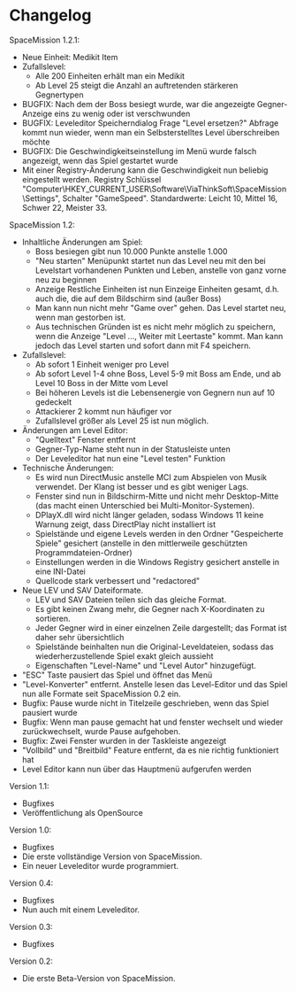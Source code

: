 # Changelog

SpaceMission 1.2.1:
- Neue Einheit: Medikit Item
- Zufallslevel:
	- Alle 200 Einheiten erhält man ein Medikit
	- Ab Level 25 steigt die Anzahl an auftretenden stärkeren Gegnertypen
- BUGFIX: Nach dem der Boss besiegt wurde, war die angezeigte Gegner-Anzeige eins zu wenig oder ist verschwunden
- BUGFIX: Leveleditor Speicherndialog Frage "Level ersetzen?" Abfrage kommt nun wieder, wenn man ein Selbsterstelltes Level überschreiben möchte
- BUGFIX: Die Geschwindigkeitseinstellung im Menü wurde falsch angezeigt, wenn das Spiel gestartet wurde
- Mit einer Registry-Änderung kann die Geschwindigkeit nun beliebig eingestellt werden. Registry Schlüssel "Computer\HKEY_CURRENT_USER\Software\ViaThinkSoft\SpaceMission\Settings", Schalter "GameSpeed". Standardwerte: Leicht 10, Mittel 16, Schwer 22, Meister 33.

SpaceMission 1.2:
- Inhaltliche Änderungen am Spiel:
	- Boss besiegen gibt nun 10.000 Punkte anstelle 1.000
	- "Neu starten" Menüpunkt startet nun das Level neu mit den bei Levelstart vorhandenen Punkten und Leben, anstelle von ganz vorne neu zu beginnen
	- Anzeige Restliche Einheiten ist nun Einzeige Einheiten gesamt, d.h. auch die, die auf dem Bildschirm sind (außer Boss)
	- Man kann nun nicht mehr "Game over" gehen. Das Level startet neu, wenn man gestorben ist.
	- Aus technischen Gründen ist es nicht mehr möglich zu speichern, wenn die Anzeige "Level ..., Weiter mit Leertaste" kommt. Man kann jedoch das Level starten und sofort dann mit F4 speichern.
- Zufallslevel:
	- Ab sofort 1 Einheit weniger pro Level
	- Ab sofort Level 1-4 ohne Boss, Level 5-9 mit Boss am Ende, und ab Level 10 Boss in der Mitte vom Level
	- Bei höheren Levels ist die Lebensenergie von Gegnern nun auf 10 gedeckelt
	- Attackierer 2 kommt nun häufiger vor
	- Zufallslevel größer als Level 25 ist nun möglich.
- Änderungen am Level Editor:
	- "Quelltext" Fenster entfernt
	- Gegner-Typ-Name steht nun in der Statusleiste unten
	- Der Leveleditor hat nun eine "Level testen" Funktion
- Technische Änderungen:
	- Es wird nun DirectMusic anstelle MCI zum Abspielen von Musik verwendet. Der Klang ist besser und es gibt weniger Lags.
	- Fenster sind nun in Bildschirm-Mitte und nicht mehr Desktop-Mitte (das macht einen Unterschied bei Multi-Monitor-Systemen).
	- DPlayX.dll wird nicht länger geladen, sodass Windows 11 keine Warnung zeigt, dass DirectPlay nicht installiert ist
	- Spielstände und eigene Levels werden in den Ordner "Gespeicherte Spiele" gesichert (anstelle in den mittlerweile geschützten Programmdateien-Ordner)
	- Einstellungen werden in die Windows Registry gesichert anstelle in eine INI-Datei
	- Quellcode stark verbessert und "redactored"
- Neue LEV und SAV Dateiformate.
	- LEV und SAV Dateien teilen sich das gleiche Format.
	- Es gibt keinen Zwang mehr, die Gegner nach X-Koordinaten zu sortieren.
	- Jeder Gegner wird in einer einzelnen Zeile dargestellt; das Format ist daher sehr übersichtlich
	- Spielstände beinhalten nun die Original-Leveldateien, sodass das wiederherzustellende Spiel exakt gleich aussieht
	- Eigenschaften "Level-Name" und "Level Autor" hinzugefügt.
- "ESC" Taste pausiert das Spiel und öffnet das Menü
- "Level-Konverter" entfernt. Anstelle lesen das Level-Editor und das Spiel nun alle Formate seit SpaceMission 0.2 ein.
- Bugfix: Pause wurde nicht in Titelzeile geschrieben, wenn das Spiel pausiert wurde
- Bugfix: Wenn man pause gemacht hat und fenster wechselt und wieder zurückwechselt, wurde Pause aufgehoben.
- Bugfix: Zwei Fenster wurden in der Taskleiste angezeigt
- "Vollbild" und "Breitbild" Feature entfernt, da es nie richtig funktioniert hat
- Level Editor kann nun über das Hauptmenü aufgerufen werden

Version 1.1:
- Bugfixes
- Veröffentlichung als OpenSource

Version 1.0:
- Bugfixes
- Die erste vollständige Version von SpaceMission.
- Ein neuer Leveleditor wurde programmiert.

Version 0.4:
- Bugfixes
- Nun auch mit einem Leveleditor.

Version 0.3:
- Bugfixes

Version 0.2:
- Die erste Beta-Version von SpaceMission.
